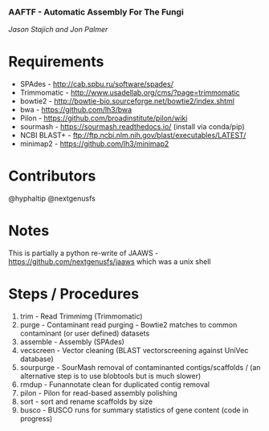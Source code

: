 ### AAFTF - Automatic Assembly For The Fungi
*Jason Stajich and Jon Palmer*

Requirements
===================
- SPAdes - http://cab.spbu.ru/software/spades/
- Trimmomatic - http://www.usadellab.org/cms/?page=trimmomatic
- bowtie2 - http://bowtie-bio.sourceforge.net/bowtie2/index.shtml
- bwa - https://github.com/lh3/bwa
- Pilon - https://github.com/broadinstitute/pilon/wiki
- sourmash - https://sourmash.readthedocs.io/ (install via conda/pip)
- NCBI BLAST+ - ftp://ftp.ncbi.nlm.nih.gov/blast/executables/LATEST/
- minimap2 - https://github.com/lh3/minimap2

Contributors
============
@hyphaltip
@nextgenusfs

Notes
===========
This is partially a python re-write of JAAWS - https://github.com/nextgenusfs/jaaws which was a unix shell 


Steps / Procedures
==================
1. trim - Read Trimmimg (Trimmomatic)
2. purge - Contaminant read purging - Bowtie2 matches to common contaminant (or user defined) datasets
3. assemble - Assembly (SPAdes)
4. vecscreen - Vector cleaning (BLAST vectorscreening against UniVec database)
5. sourpurge - SourMash removal of contaminanted contigs/scaffolds / (an alternative step is to use blobtools but is much slower)
7. rmdup - Funannotate clean for duplicated contig removal
8. pilon - Pilon for read-based assembly polishing
9. sort - sort and rename scaffolds by size
10. busco - BUSCO runs for summary statistics of gene content (code in progress)
